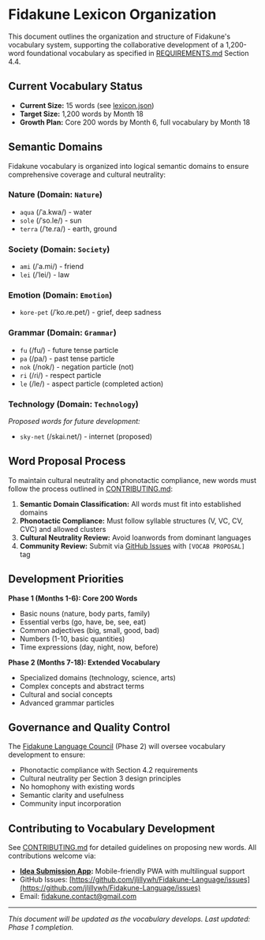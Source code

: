 # Fidakune Lexicon Organization

This document outlines the organization and structure of Fidakune's vocabulary system, supporting the collaborative development of a 1,200-word foundational vocabulary as specified in [REQUIREMENTS.md](REQUIREMENTS.md) Section 4.4.

## Current Vocabulary Status

- **Current Size:** 15 words (see [lexicon.json](lexicon.json))
- **Target Size:** 1,200 words by Month 18
- **Growth Plan:** Core 200 words by Month 6, full vocabulary by Month 18

## Semantic Domains

Fidakune vocabulary is organized into logical semantic domains to ensure comprehensive coverage and cultural neutrality:

### Nature (Domain: `Nature`)
- `aqua` (/ˈa.kwa/) - water
- `sole` (/ˈso.le/) - sun
- `terra` (/ˈte.ra/) - earth, ground

### Society (Domain: `Society`)  
- `ami` (/ˈa.mi/) - friend
- `lei` (/ˈlei/) - law

### Emotion (Domain: `Emotion`)
- `kore-pet` (/ˈko.ɾe.pet/) - grief, deep sadness

### Grammar (Domain: `Grammar`)
- `fu` (/fu/) - future tense particle
- `pa` (/pa/) - past tense particle  
- `nok` (/nok/) - negation particle (not)
- `ri` (/ɾi/) - respect particle
- `le` (/le/) - aspect particle (completed action)

### Technology (Domain: `Technology`)
*Proposed words for future development:*
- `sky-net` (/skai.net/) - internet (proposed)

## Word Proposal Process

To maintain cultural neutrality and phonotactic compliance, new words must follow the process outlined in [CONTRIBUTING.md](CONTRIBUTING.md):

1. **Semantic Domain Classification:** All words must fit into established domains
2. **Phonotactic Compliance:** Must follow syllable structures (V, VC, CV, CVC) and allowed clusters
3. **Cultural Neutrality Review:** Avoid loanwords from dominant languages
4. **Community Review:** Submit via [GitHub Issues](https://github.com/jlillywh/Fidakune-Language/issues) with `[VOCAB PROPOSAL]` tag

## Development Priorities

**Phase 1 (Months 1-6): Core 200 Words**
- Basic nouns (nature, body parts, family)
- Essential verbs (go, have, be, see, eat)
- Common adjectives (big, small, good, bad)
- Numbers (1-10, basic quantities)
- Time expressions (day, night, now, before)

**Phase 2 (Months 7-18): Extended Vocabulary**
- Specialized domains (technology, science, arts)
- Complex concepts and abstract terms
- Cultural and social concepts
- Advanced grammar particles

## Governance and Quality Control

The [Fidakune Language Council](GOVERNANCE.md) (Phase 2) will oversee vocabulary development to ensure:
- Phonotactic compliance with Section 4.2 requirements
- Cultural neutrality per Section 3 design principles  
- No homophony with existing words
- Semantic clarity and usefulness
- Community input incorporation

## Contributing to Vocabulary Development

See [CONTRIBUTING.md](CONTRIBUTING.md) for detailed guidelines on proposing new words. All contributions welcome via:
- **[Idea Submission App](submit-ideas.html):** Mobile-friendly PWA with multilingual support
- GitHub Issues: [https://github.com/jlillywh/Fidakune-Language/issues](https://github.com/jlillywh/Fidakune-Language/issues)
- Email: [fidakune.contact@gmail.com](mailto:fidakune.contact@gmail.com)

---

*This document will be updated as the vocabulary develops. Last updated: Phase 1 completion.*
